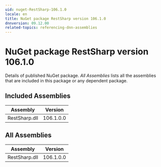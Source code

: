 ```yaml
---
uid: nuget-RestSharp-106.1.0
locale: en
title: NuGet package RestSharp version 106.1.0
dnnversion: 09.12.00
related-topics: referencing-dnn-assemblies
---
```


# NuGet package RestSharp version 106.1.0
Details of published NuGet package.
*All Assemblies* lists all the assemblies that are included in this package or any dependent package.

## Included Assemblies

|Assembly|Version|
|---|---|
|RestSharp.dll|106.1.0.0|

## All Assemblies

|Assembly|Version|
|---|---|
|RestSharp.dll|106.1.0.0|

